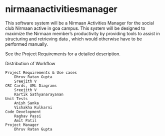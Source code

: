 nirmaanactivitiesmanager
========================
This software system will be a Nirmaan Activities Manager for the social club Nirmaan active in goa campus. This system will be designed to maximize the Nirmaan member’s productivity by providing tools to assist in structuring and retrieving data , which would otherwise have to be performed manually.

See the Project Requirements for a detailed description.

Distribution of Workflow

    Project Requirements & Use cases
        Dhruv Ratan Gupta
        Sreejith V
    CRC Cards, UML Diagrams
        Sreejith V
        Kartik Sathyanarayanan
    Unit Tests
        Anish Sanka
        Vishakha Kulkarni
    Code Development
        Raghav Passi
        Amit Patil
    Project Manager
        Dhruv Ratan Gupta

